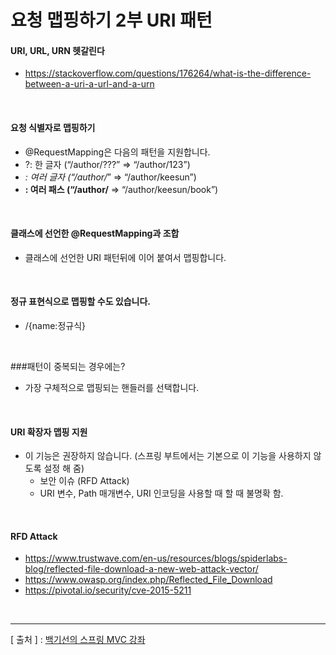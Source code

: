 요청 맵핑하기 2부 URI 패턴
===

#### URI, URL, URN 헷갈린다
  + https://stackoverflow.com/questions/176264/what-is-the-difference-between-a-uri-a-url-and-a-urn

<br/>

#### 요청 식별자로 맵핑하기
  + @RequestMapping은 다음의 패턴을 지원합니다.
  + ?: 한 글자 (“/author/???” => “/author/123”)
  + *: 여러 글자 (“/author/*” => “/author/keesun”)
  + **: 여러 패스 (“/author/** => “/author/keesun/book”)

<br/>

#### 클래스에 선언한 @RequestMapping과 조합
+ 클래스에 선언한 URI 패턴뒤에 이어 붙여서 맵핑합니다.

<br/>

#### 정규 표현식으로 맵핑할 수도 있습니다.
+ /{name:정규식}

<br/>

###패턴이 중복되는 경우에는?
+ 가장 구체적으로 맵핑되는 핸들러를 선택합니다.

<br/>

#### URI 확장자 맵핑 지원
+ 이 기능은 권장하지 않습니다. (스프링 부트에서는 기본으로 이 기능을 사용하지 않도록 설정 해 줌)
  - 보안 이슈 (RFD Attack)
  - URI 변수, Path 매개변수, URI 인코딩을 사용할 때 할 때 불명확 함.

<br/>

#### RFD Attack
+ https://www.trustwave.com/en-us/resources/blogs/spiderlabs-blog/reflected-file-download-a-new-web-attack-vector/
+ https://www.owasp.org/index.php/Reflected_File_Download
+ https://pivotal.io/security/cve-2015-5211

<br/>

---
[ 출처 ] : [백기선의 스프링 MVC 강좌](https://www.inflearn.com/course/%EC%9B%B9-mvc#)   

